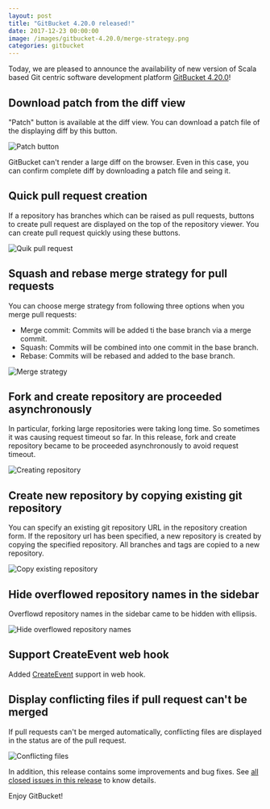 ```yaml
---
layout: post
title: "GitBucket 4.20.0 released!"
date: 2017-12-23 00:00:00
image: /images/gitbucket-4.20.0/merge-strategy.png
categories: gitbucket
---
```


Today, we are pleased to announce the availability of new version of Scala based Git centric software development platform [GitBucket 4.20.0](https://github.com/gitbucket/gitbucket/releases/tag/4.20.0)!

## Download patch from the diff view

"Patch" button is available at the diff view. You can download a patch file of the displaying diff by this button.

![Patch button]({{site.baseurl}}/images/gitbucket-4.20.0/download-patch.png)

GitBucket can't render a large diff on the browser. Even in this case, you can confirm complete diff by downloading a patch file and seing it.

## Quick pull request creation

If a repository has branches which can be raised as pull requests, buttons to create pull request are displayed on the top of the repository viewer. You can create pull request quickly using these buttons.

![Quik pull request]({{site.baseurl}}/images/gitbucket-4.20.0/quick-pull-request.png)

## Squash and rebase merge strategy for pull requests

You can choose merge strategy from following three options when you merge pull requests:

- Merge commit: Commits will be added ti the base branch via a merge commit.
- Squash: Commits will be combined into one commit in the base branch.
- Rebase: Commits will be rebased and added to the base branch.

![Merge strategy]({{site.baseurl}}/images/gitbucket-4.20.0/merge-strategy.png)

## Fork and create repository are proceeded asynchronously

In particular, forking large repositories were taking long time. So sometimes it was causing request timeout so far. In this release, fork and create repository became to be proceeded asynchronously to avoid request timeout.

![Creating repository]({{site.baseurl}}/images/gitbucket-4.20.0/creating-repository.png)

## Create new repository by copying existing git repository

You can specify an existing git repository URL in the repository creation form. If the repository url has been specified, a new repository is created by copying the specified repository. All branches and tags are copied to a new repository.

![Copy existing repository]({{site.baseurl}}/images/gitbucket-4.20.0/copy-existing-repository.png)

## Hide overflowed repository names in the sidebar

Overflowd repository names in the sidebar came to be hidden with ellipsis.

![Hide overflowed repository names]({{site.baseurl}}/images/gitbucket-4.20.0/sidebar-overflow.png)

## Support CreateEvent web hook

Added [CreateEvent](https://developer.github.com/v3/activity/events/types/#createevent) support in web hook.

## Display conflicting files if pull request can't be merged

If pull requests can't be merged automatically, conflicting files are displayed in the status are of the pull request.

![Conflicting files]({{site.baseurl}}/images/gitbucket-4.20.0/conflicting-files.png)

In addition, this release contains some improvements and bug fixes. See [all closed issues in this release](https://github.com/gitbucket/gitbucket/issues?q=is%3Aclosed+milestone%3A4.20.0) to know details.

Enjoy GitBucket!
